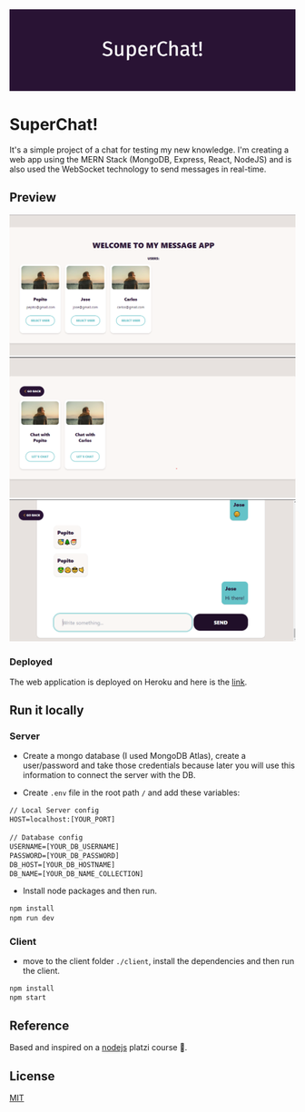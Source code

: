 <img src="./images/SuperChat.png">

# SuperChat!

It's a simple project of a chat for testing my new knowledge. I'm creating a web app using the MERN Stack (MongoDB, Express, React, NodeJS) and is also used the WebSocket technology to send messages in real-time.

## Preview

<img src="./images/1.png">
<img src="./images/2.png">
<img src="./images/3.png">

### Deployed

The web application is deployed on Heroku and here is the [link](https://nodejs-server-superchat.herokuapp.com/).

## Run it locally

### Server

- Create a mongo database (I used MongoDB Atlas), create a user/password and take those credentials because later you will use this information to connect the server with the DB.

- Create `.env` file in the root path `/` and add these variables:

```env
// Local Server config
HOST=localhost:[YOUR_PORT]

// Database config
USERNAME=[YOUR_DB_USERNAME]
PASSWORD=[YOUR_DB_PASSWORD]
DB_HOST=[YOUR_DB_HOSTNAME]
DB_NAME=[YOUR_DB_NAME_COLLECTION]
```

- Install node packages and then run.

```bash
npm install
npm run dev
```

### Client

- move to the client folder `./client`, install the dependencies and then run the client.

```
npm install
npm start
```

## Reference

Based and inspired on a [nodejs]() platzi course 💚.

## License

[MIT](https://choosealicense.com/licenses/mit/)
